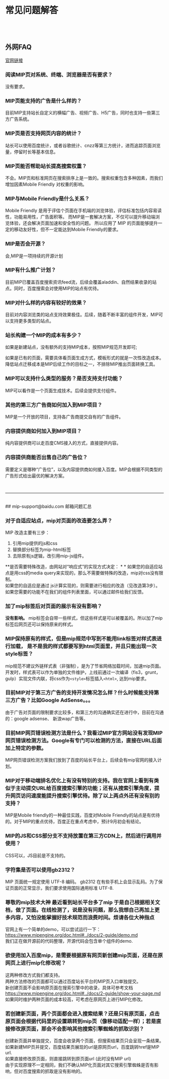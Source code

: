 # 常见问题解答
<br><br>

## 外网FAQ
[官网链接](https://www.mipengine.org/doc.html#../docs/5-support/1-q-and-a.md)
### 阅读MIP页对系统、终端、浏览器是否有要求？
没有要求。

### MIP页能支持的广告是什么样的？
目前MIP支持站长自定义的横幅广告、视频广告、H5广告，同时也支持一些第三方广告系统。

### MIP页是否支持网页内容的统计？
站长可以使用百度统计，或者谷歌统计、cnzz等第三方统计，进而追踪页面浏览量，停留时长等基本信息。

### MIP页能否帮助站长提高搜索权重？
不会。MIP页和标准网页在搜索排序上是一致的。搜索权重包含多种因素，而我们增加因素Mobile Friendly 对权重的影响。

### MIP与Mobile Friendly是什么关系？
Mobile Friendly 是用于评估个页面在手机端的浏览体验，评估标准包括内容易读性，功能易用性，广告面积等。
而MIP是一套解决方案，不仅可以提升移动端浏览体验，还会解决页面加速和安全性的问题。
所以应用了 MIP 的页面能够提升一定的移动友好性，但不一定能达到Mobile Friendly的要求。

### MIP是否会开源？
会,MIP是一项持续的开源计划

### MIP有什么推广计划？
目前MIP已覆盖百度搜索资讯feed流，后续会覆盖aladdin、自然结果收录的站点。同时，百度搜索会对使用MIP的站点有优待。

### MIP对什么样的内容有较好的效果？
目前对内容浏览类的站点支持效果极佳。后续，随着不断丰富的组件开发，MIP可以支持更多类型的站点。

### 站长构建一个MIP的成本有多少？
如果是新建站点，没有额外的支持MIP成本，按照MIP规范开发即可;

如果是已有的页面，需要具体看页面生成方式，模板形式的就是一次性改造成本。降低站点迁移成本是MIP后续工作的目标之一，不排除MIP推出页面转换工具。

### MIP可以支持什么类型的服务？是否支持支付功能？
MIP可以看作是一个页面生成技术。后续会提供支付组件。

### 其他的第三方广告商如何加入到MIP项目？
MIP是一个开放的项目，支持各广告商提交自有的广告组件。

### 内容提供商如何加入到MIP项目？
纯内容提供商可以走百度CMS接入的方式，直接提供内容。

### 内容提供商能否出售自己的广告位？
需要定义是哪种“广告位”，以及内容提供商如何接入百度。MIP会根据不同类型的广告形式给出最优的解决方案。

<br>
<hr>
<br>
## mip-support@baidu.com 邮箱问题汇总

### 对于自适应站点，mip对页面的改造要怎么弄？
MIP 改造主要有三步：

1. 引用mip提供的js和css
2. 替换部分标签为mip-html标签
3. 去除原有js逻辑，改引用mip-js组件。

**是否需要特殊改造，由网站对“响应式”的实现方式决定： * *
如果您的自适应站点是用css的media query来实现的，那么不需要做特殊的改造，mip对css没有限制。  
如果您的自适应是通过 js计算实现的，则需要进行相应的改造（见改造第3步）。 如果您需要的功能不在我们的组件列表里面，可以通过邮件给我们反馈。

### 加了mip标签后对页面的展示有没有影响？
**没有影响。**
mip标签会自带一些样式，但这些样式是可以被覆盖的。所以加了mip标签后网页还可以保持原来的样式。

### MIP保持原有的样式，但是mip规范中写到不能用link标签对样式表进行加载， 是不是我的样式都要写到html页面里，并且只能出现一次style标签？
mip规范不建议外链样式表（非强制），是为了节省网络加载时间，加速mip页面。  
开发时，样式表可以作为单独的文件维护，上线前通过一次编译（fis3，grunt，gulp）实现文件内联，将css作为`<style>`标签插入`<html>`, 达到mip要求。

### 目前MIP对于第三方广告的支持开发情况怎么样？什么时候能支持第三方广告？比如Google AdSense。。。
由于广告对页面的限制要求比较多，和第三方的沟通确实还在进行中，目前在沟通的：google adsense、 新浪wap广告等。

### 目前MIP网页错误检测方法是什么？我看过MIP官方网站没有发现MIP网页错误检测方法。Google有专门可以检测的方法，直接在URL后面加上特定的参数。
MIP网页错误检测方案我们放到了百度的站长平台上，后续会有mip官网的接入计划。


### MIP对于移动端排名优化上有没有特别的支持。我在官网上看到有类似于主动提交URL给百度搜索引擎的功能；还有从搜索引擎角度，提升网页访问速度能提升搜索引擎优待。除了以上两点外还有没有别的支持？
MIP是Mobile friendly的一种最佳实践，百度对Mobile Friendly的站点是有优待的。对于MIP的重点优待，百度正在重点考虑中，预计9月初会有结论。

### MIP的JS和CSS部分支不支持放置在第三方CDN上，然后进行调用并使用？
CSS可以，JS目前是不支持的。

### 字符集是否可以使用gb2312？
MIP 页面统一规定使用 UTF-8 编码。
gb2312 在有些手机上会显示乱码。为了保证页面的正常显示，我们要求使用国际通用标准 UTF-8.

### 尊敬的mip技术大神 最近看到站长平台多了mip 于是自己根据相关文档，做了页面。在线检测了，说是没有问题，那么我想自己再加上更多内容，又怕没能掌握好技术规范而浪费时间。烦请各位大神指点
官网上有一个简单的demo，可以尝试运行一下：https://www.mipengine.org/doc.html#../docs/2-guide/demo.md  
我们正在做开源前的代码整理，开源代码会包含单个组件的demo.

### 欲使用加入百度mip，是需要根据原有网页新创建mip页面，还是在原网页上进行mip化修改呢？
这两种修改方式我们都支持。  
两种方法修改的页面都可以通过百度站长平台的MIP页入口单独提交。    
新创建页面不会影响原页面在搜索引擎中的收录，具体可参考文档 https://www.mipengine.org/doc.html#../docs/2-guide/show-your-page.md  
如果同时维护两种页面的成本较高，可考虑在原网页上进行MIP化修改。  



### 若创建新页面，两个页面都会进入搜索结果？还是只有原页面，点击原页面会根据代码里的设置跳转到mip页（像移动适配一样）；若是直接修改原页面，那会不会影响其他搜索引擎蜘蛛的抓取识别？

创建新页面并单独提交，百度会收录两个页面，但搜索结果页只会呈现一条结果。  
如果新建MIP页并提交，百度结果页展现的url是原网页url，百度跳转href是MIP url.  
如果直接修改原页面，则直接跳转到原页面url (此时没有MIP url)  
由于实现原理不一定相同，我们不确认MIP化页面对其它搜索引擎蜘蛛是否有影响，但对百度搜索的抓取是没有影响的。  







